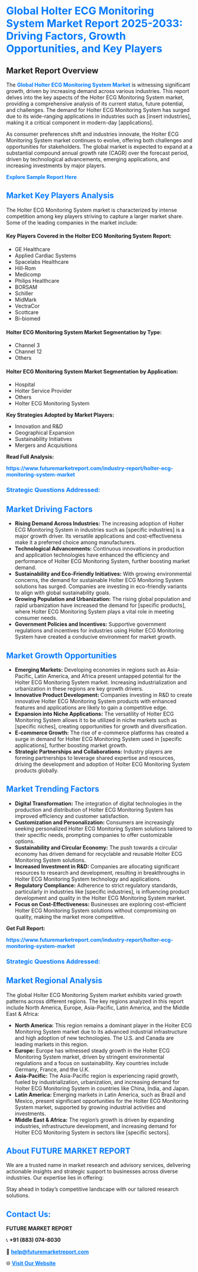 <h1 style="color: #007BFF;">Global Holter ECG Monitoring System Market Report 2025-2033: Driving Factors, Growth Opportunities, and Key Players</h1>

<section id="overview">
<h2>Market Report Overview</h2>
<p>The <a href="https://www.futuremarketreport.com/industry-report/holter-ecg-monitoring-system-market" style="color: #007BFF; text-decoration: none;"><strong>Global Holter ECG Monitoring System Market</strong></a> is witnessing significant growth, driven by increasing demand across various industries. This report delves into the key aspects of the Holter ECG Monitoring System market, providing a comprehensive analysis of its current status, future potential, and challenges. The demand for Holter ECG Monitoring System has surged due to its wide-ranging applications in industries such as [insert industries], making it a critical component in modern-day [applications].</p>
<p>As consumer preferences shift and industries innovate, the Holter ECG Monitoring System market continues to evolve, offering both challenges and opportunities for stakeholders. The global market is expected to expand at a substantial compound annual growth rate (CAGR) over the forecast period, driven by technological advancements, emerging applications, and increasing investments by major players.</p>
</section>

<section id="overview">
<p><a href="https://www.futuremarketreport.com/request-sample/reportId=122994" style="color: #007BFF; text-decoration: none;"><strong>Explore Sample Report Here</strong></a></p>
</section>

<section id="key-players">
<h2 style="color: #007BFF;">Market Key Players Analysis</h2>
<p>The Holter ECG Monitoring System market is characterized by intense competition among key players striving to capture a larger market share. Some of the leading companies in the market include:</p>
<h4>Key Players Covered in the Holter ECG Monitoring System Report:</h4>
<ul><li>GE Healthcare</li><li>Applied Cardiac Systems</li><li>Spacelabs Healthcare</li><li>Hill-Rom</li><li>Medicomp</li><li>Philips Healthcare</li><li>BORSAM</li><li>Schiller</li><li>MidMark</li><li>VectraCor</li><li>Scottcare</li><li>Bi-biomed</li></ul>
<h4>Holter ECG Monitoring System Market Segmentation by Type:</h4>
<ul><li>Channel 3</li><li>Channel 12</li><li>Others</li></ul>

<h4>Holter ECG Monitoring System Market Segmentation by Application:</h4>
<ul><li>Hospital</li><li>Holter Service Provider</li><li>Others</li><li>Holter ECG Monitoring System</li></ul>
<p><strong>Key Strategies Adopted by Market Players:</strong></p>
<ul>
<li>Innovation and R&D</li>
<li>Geographical Expansion</li>
<li>Sustainability Initiatives</li>
<li>Mergers and Acquisitions</li>
</ul>
</section>

<section>
<p><strong>Read Full Analysis: </strong></p><a href="https://www.futuremarketreport.com/industry-report/holter-ecg-monitoring-system-market" style="color: #007BFF; text-decoration: none;"><strong>https://www.futuremarketreport.com/industry-report/holter-ecg-monitoring-system-market</strong></a>
<h3 style="color: #007BFF;">Strategic Questions Addressed:</h3>
</section>

<section id="driving-factors">
<h2 style="color: #007BFF;">Market Driving Factors</h2>
<ul>
<li><strong>Rising Demand Across Industries:</strong> The increasing adoption of Holter ECG Monitoring System in industries such as [specific industries] is a major growth driver. Its versatile applications and cost-effectiveness make it a preferred choice among manufacturers.</li>
<li><strong>Technological Advancements:</strong> Continuous innovations in production and application technologies have enhanced the efficiency and performance of Holter ECG Monitoring System, further boosting market demand.</li>
<li><strong>Sustainability and Eco-Friendly Initiatives:</strong> With growing environmental concerns, the demand for sustainable Holter ECG Monitoring System solutions has surged. Companies are investing in eco-friendly variants to align with global sustainability goals.</li>
<li><strong>Growing Population and Urbanization:</strong> The rising global population and rapid urbanization have increased the demand for [specific products], where Holter ECG Monitoring System plays a vital role in meeting consumer needs.</li>
<li><strong>Government Policies and Incentives:</strong> Supportive government regulations and incentives for industries using Holter ECG Monitoring System have created a conducive environment for market growth.</li>
</ul>
</section>

<section id="growth-opportunities">
<h2 style="color: #007BFF;">Market Growth Opportunities</h2>
<ul>
<li><strong>Emerging Markets:</strong> Developing economies in regions such as Asia-Pacific, Latin America, and Africa present untapped potential for the Holter ECG Monitoring System market. Increasing industrialization and urbanization in these regions are key growth drivers.</li>
<li><strong>Innovative Product Development:</strong> Companies investing in R&D to create innovative Holter ECG Monitoring System products with enhanced features and applications are likely to gain a competitive edge.</li>
<li><strong>Expansion into Niche Applications:</strong> The versatility of Holter ECG Monitoring System allows it to be utilized in niche markets such as [specific niches], creating opportunities for growth and diversification.</li>
<li><strong>E-commerce Growth:</strong> The rise of e-commerce platforms has created a surge in demand for Holter ECG Monitoring System used in [specific applications], further boosting market growth.</li>
<li><strong>Strategic Partnerships and Collaborations:</strong> Industry players are forming partnerships to leverage shared expertise and resources, driving the development and adoption of Holter ECG Monitoring System products globally.</li>
</ul>
</section>

<section id="trending-factors">
<h2 style="color: #007BFF;">Market Trending Factors</h2>
<ul>
<li><strong>Digital Transformation:</strong> The integration of digital technologies in the production and distribution of Holter ECG Monitoring System has improved efficiency and customer satisfaction.</li>
<li><strong>Customization and Personalization:</strong> Consumers are increasingly seeking personalized Holter ECG Monitoring System solutions tailored to their specific needs, prompting companies to offer customizable options.</li>
<li><strong>Sustainability and Circular Economy:</strong> The push towards a circular economy has driven demand for recyclable and reusable Holter ECG Monitoring System solutions.</li>
<li><strong>Increased Investment in R&D:</strong> Companies are allocating significant resources to research and development, resulting in breakthroughs in Holter ECG Monitoring System technology and applications.</li>
<li><strong>Regulatory Compliance:</strong> Adherence to strict regulatory standards, particularly in industries like [specific industries], is influencing product development and quality in the Holter ECG Monitoring System market.</li>
<li><strong>Focus on Cost-Effectiveness:</strong> Businesses are exploring cost-efficient Holter ECG Monitoring System solutions without compromising on quality, making the market more competitive.</li>
</ul>
</section>

<section>
<p><strong>Get Full Report: </strong></p><a href="https://www.futuremarketreport.com/industry-report/holter-ecg-monitoring-system-market" style="color: #007BFF; text-decoration: none;"><strong>https://www.futuremarketreport.com/industry-report/holter-ecg-monitoring-system-market</strong></a>
<h3 style="color: #007BFF;">Strategic Questions Addressed:</h3>
</section>


<section id="regional-analysis">
<h2 style="color: #007BFF;">Market Regional Analysis</h2>
<p>The global Holter ECG Monitoring System market exhibits varied growth patterns across different regions. The key regions analyzed in this report include North America, Europe, Asia-Pacific, Latin America, and the Middle East & Africa:</p>
<ul>
<li><strong>North America:</strong> This region remains a dominant player in the Holter ECG Monitoring System market due to its advanced industrial infrastructure and high adoption of new technologies. The U.S. and Canada are leading markets in this region.</li>
<li><strong>Europe:</strong> Europe has witnessed steady growth in the Holter ECG Monitoring System market, driven by stringent environmental regulations and a focus on sustainability. Key countries include Germany, France, and the U.K.</li>
<li><strong>Asia-Pacific:</strong> The Asia-Pacific region is experiencing rapid growth, fueled by industrialization, urbanization, and increasing demand for Holter ECG Monitoring System in countries like China, India, and Japan.</li>
<li><strong>Latin America:</strong> Emerging markets in Latin America, such as Brazil and Mexico, present significant opportunities for the Holter ECG Monitoring System market, supported by growing industrial activities and investments.</li>
<li><strong>Middle East & Africa:</strong> The region’s growth is driven by expanding industries, infrastructure development, and increasing demand for Holter ECG Monitoring System in sectors like [specific sectors].</li>
</ul>
</section>

<footer>
<h2 style="color: #007BFF;">About FUTURE MARKET REPORT</h2>
<p>We are a trusted name in market research and advisory services, delivering actionable insights and strategic support to businesses across diverse industries. Our expertise lies in offering:</p>

<p>Stay ahead in today’s competitive landscape with our tailored research solutions.</p>

<h2 style="color: #007BFF;">Contact Us:</h2>
<p><strong>FUTURE MARKET REPORT</strong></p>
<p>📞 <strong>+91 (883) 074-8030</strong></p>
<p>📧 <strong><a href="mailto:help@futuremarketreport.com" style="color: #007BFF;">help@futuremarketreport.com</a></strong></p>
<p>🌐 <strong><a href="https://www.futuremarketreport.com/" style="color: #007BFF;">Visit Our Website</a></strong></p>
</footer>